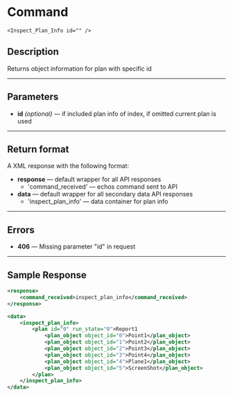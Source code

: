 # Command

    <Inspect_Plan_Info id="" />

## Description

Returns object information for plan with specific id

***

## Parameters
- **id** _(optional)_ — if included plan info of index, if omitted current plan is used

***

## Return format
A XML response with the following format:

- **response** — default wrapper for all API responses
    - 'command_received' — echos command sent to API
- **data** — default wrapper for all secondary data API responses
    - 'inspect_plan_info' — data container for plan info

***

## Errors
- **406** — Missing parameter "id" in request
 
***

## Sample Response

```xml
<response>
    <command_received>inspect_plan_info</command_received>
</response>

<data>
	<inspect_plan_info>
		<plan id="0" run_state="0">Report1
			<plan_object object_id="0">Point1</plan_object>
			<plan_object object_id="1">Point2</plan_object>
			<plan_object object_id="2">Point3</plan_object>
			<plan_object object_id="3">Point4</plan_object>
			<plan_object object_id="4">Plane1</plan_object>
			<plan_object object_id="5">ScreenShot</plan_object>
		</plan>
	</inspect_plan_info>
</data>
```
